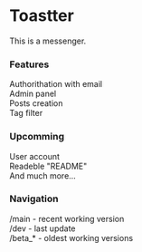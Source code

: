 # Toastter
This is a messenger.

### Features
Authorithation with email<br />
Admin panel<br /> 
Posts creation<br />
Tag filter

### Upcomming
User account<br />
Readeble "README"<br />
And much more...

### Navigation
/main - recent working version<br />
/dev - last update<br />
/beta_* - oldest working versions

